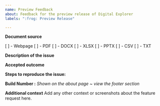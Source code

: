 ```yaml
---
name: Preview Feedback 
about: Feedback for the preview release of Digital Explorer 
labels: ":frog: Preview Release"

---
```


**Document source**

[ ] - Webpage
[ ] - PDF
[ ] - DOCX
[ ] - XLSX
[ ] - PPTX
[ ] - CSV
[ ] - TXT

**Description of the issue**


**Accepted outcome**


**Steps to reproduce the issue:**


**Build Number :**
_Shown on the about page ~ view the footer section_



**Additional context**
Add any other context or screenshots about the feature request here.
